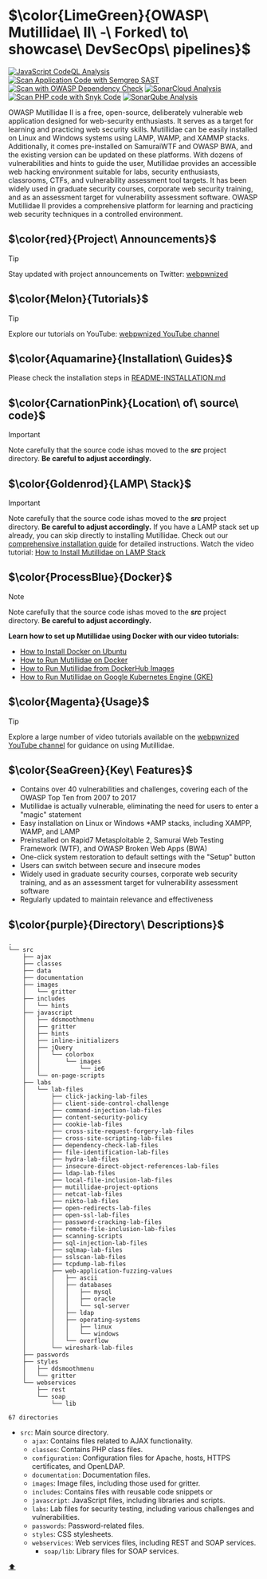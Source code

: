 <a name="top"></a>
# $\color{LimeGreen}{OWASP\ Mutillidae\ II\ -\ Forked\ to\ showcase\ DevSecOps\ pipelines\}$

[![JavaScript CodeQL Analysis](https://github.com/meleksabit/mutillidae/actions/workflows/scan-with-codeql.yml/badge.svg)](https://github.com/meleksabit/mutillidae/actions/workflows/scan-with-codeql.yml) [![Scan Application Code with Semgrep SAST](https://github.com/meleksabit/mutillidae/actions/workflows/scan-with-semgrep.yml/badge.svg)](https://github.com/meleksabit/mutillidae/actions/workflows/scan-with-semgrep.yml) [![Scan with OWASP Dependency Check](https://github.com/meleksabit/mutillidae/actions/workflows/scan-with-owasp-dependency-check.yml/badge.svg)](https://github.com/meleksabit/mutillidae/actions/workflows/scan-with-owasp-dependency-check.yml) [![SonarCloud Analysis](https://github.com/meleksabit/mutillidae/actions/workflows/sonarcloud.yml/badge.svg)](https://github.com/meleksabit/mutillidae/actions/workflows/sonarcloud.yml) [![Scan PHP code with Snyk Code](https://github.com/meleksabit/mutillidae/actions/workflows/scan-with-snyk-code.yml/badge.svg)](https://github.com/meleksabit/mutillidae/actions/workflows/scan-with-snyk-code.yml) [![SonarQube Analysis](https://github.com/meleksabit/mutillidae/actions/workflows/sonarqube.yml/badge.svg)](https://github.com/meleksabit/mutillidae/actions/workflows/sonarqube.yml)

OWASP Mutillidae II is a free, open-source, deliberately vulnerable web application designed for web-security enthusiasts. It serves as a target for learning and practicing web security skills. Mutillidae can be easily installed on Linux and Windows systems using LAMP, WAMP, and XAMMP stacks. Additionally, it comes pre-installed on SamuraiWTF and OWASP BWA, and the existing version can be updated on these platforms. With dozens of vulnerabilities and hints to guide the user, Mutillidae provides an accessible web hacking environment suitable for labs, security enthusiasts, classrooms, CTFs, and vulnerability assessment tool targets. It has been widely used in graduate security courses, corporate web security training, and as an assessment target for vulnerability assessment software. OWASP Mutillidae II provides a comprehensive platform for learning and practicing web security techniques in a controlled environment.

## $\color{red}{Project\ Announcements\}$

> [!TIP]
> Stay updated with project announcements on Twitter: [webpwnized](https://twitter.com/webpwnized)

## $\color{Melon}{Tutorials\}$

> [!TIP]
> Explore our tutorials on YouTube: [webpwnized YouTube channel](https://www.youtube.com/user/webpwnized)

## $\color{Aquamarine}{Installation\ Guides\}$

Please check the installation steps in [README-INSTALLATION.md](README-INSTALLATION.md)

## $\color{CarnationPink}{Location\ of\ source\ code\}$

> [!IMPORTANT]
> Note carefully that the source code ishas moved to the ***src*** project directory. **Be careful to adjust accordingly.**

## $\color{Goldenrod}{LAMP\ Stack\}$

> [!IMPORTANT]
> Note carefully that the source code ishas moved to the ***src*** project directory. **Be careful to adjust accordingly.** If you have a LAMP stack set up already, you can skip directly to installing Mutillidae. Check out our [comprehensive installation guide](README-INSTALLATION.md) for detailed instructions. Watch the video tutorial: [How to Install Mutillidae on LAMP Stack](https://www.youtube.com/watch?v=TcgeRab7ayM)

## $\color{ProcessBlue}{Docker\}$

> [!NOTE]
> Note carefully that the source code ishas moved to the ***src*** project directory. **Be careful to adjust accordingly.**

**Learn how to set up Mutillidae using Docker with our video tutorials:**

- [How to Install Docker on Ubuntu](https://www.youtube.com/watch?v=Y_2JVREtDFk)
- [How to Run Mutillidae on Docker](https://www.youtube.com/watch?v=9RH4l8ff-yg)
- [How to Run Mutillidae from DockerHub Images](https://www.youtube.com/watch?v=c1nOSp3nagw)
- [How to Run Mutillidae on Google Kubernetes Engine (GKE)](https://www.youtube.com/watch?v=uU1eEjrp93c)

## $\color{Magenta}{Usage\}$

> [!TIP]
> Explore a large number of video tutorials available on the [webpwnized YouTube channel](https://www.youtube.com/playlist?list=PLZOToVAK85MrsyNmNp0yyUTBXqKRTh623) for guidance on using Mutillidae.

## $\color{SeaGreen}{Key\ Features\}$

- Contains over 40 vulnerabilities and challenges, covering each of the OWASP Top Ten from 2007 to 2017
- Mutillidae is actually vulnerable, eliminating the need for users to enter a "magic" statement
- Easy installation on Linux or Windows *AMP stacks, including XAMPP, WAMP, and LAMP
- Preinstalled on Rapid7 Metasploitable 2, Samurai Web Testing Framework (WTF), and OWASP Broken Web Apps (BWA)
- One-click system restoration to default settings with the "Setup" button
- Users can switch between secure and insecure modes
- Widely used in graduate security courses, corporate web security training, and as an assessment target for vulnerability assessment software
- Regularly updated to maintain relevance and effectiveness

## $\color{purple}{Directory\ Descriptions\}$

```
.
└── src
    ├── ajax
    ├── classes
    ├── data
    ├── documentation
    ├── images
    │   └── gritter
    ├── includes
    │   └── hints
    ├── javascript
    │   ├── ddsmoothmenu
    │   ├── gritter
    │   ├── hints
    │   ├── inline-initializers
    │   ├── jQuery
    │   │   └── colorbox
    │   │       └── images
    │   │           └── ie6
    │   └── on-page-scripts
    ├── labs
    │   └── lab-files
    │       ├── click-jacking-lab-files
    │       ├── client-side-control-challenge
    │       ├── command-injection-lab-files
    │       ├── content-security-policy
    │       ├── cookie-lab-files
    │       ├── cross-site-request-forgery-lab-files
    │       ├── cross-site-scripting-lab-files
    │       ├── dependency-check-lab-files
    │       ├── file-identification-lab-files
    │       ├── hydra-lab-files
    │       ├── insecure-direct-object-references-lab-files
    │       ├── ldap-lab-files
    │       ├── local-file-inclusion-lab-files
    │       ├── mutillidae-project-options
    │       ├── netcat-lab-files
    │       ├── nikto-lab-files
    │       ├── open-redirects-lab-files
    │       ├── open-ssl-lab-files
    │       ├── password-cracking-lab-files
    │       ├── remote-file-inclusion-lab-files
    │       ├── scanning-scripts
    │       ├── sql-injection-lab-files
    │       ├── sqlmap-lab-files
    │       ├── sslscan-lab-files
    │       ├── tcpdump-lab-files
    │       ├── web-application-fuzzing-values
    │       │   ├── ascii
    │       │   ├── databases
    │       │   │   ├── mysql
    │       │   │   ├── oracle
    │       │   │   └── sql-server
    │       │   ├── ldap
    │       │   ├── operating-systems
    │       │   │   ├── linux
    │       │   │   └── windows
    │       │   └── overflow
    │       └── wireshark-lab-files
    ├── passwords
    ├── styles
    │   ├── ddsmoothmenu
    │   └── gritter
    └── webservices
        ├── rest
        └── soap
            └── lib

67 directories
```
- `src`: Main source directory.
    - `ajax`: Contains files related to AJAX functionality.
    - `classes`: Contains PHP class files.
    - `configuration`: Configuration files for Apache, hosts, HTTPS certificates, and OpenLDAP.
    - `documentation`: Documentation files.
    - `images`: Image files, including those used for gritter.
    - `includes`: Contains files with reusable code snippets or 
    - `javascript`: JavaScript files, including libraries and scripts.
    - `labs`: Lab files for security testing, including various challenges and vulnerabilities.
    - `passwords`: Password-related files.
    - `styles`: CSS stylesheets.
    - `webservices`: Web services files, including REST and SOAP services.
        - `soap/lib`: Library files for SOAP services.

[:arrow_up:](#top)
